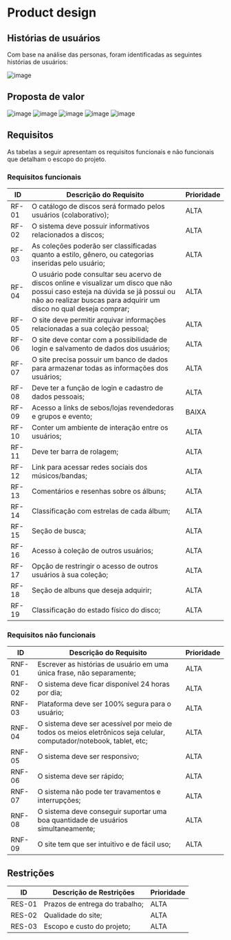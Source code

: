 # Product design

## Histórias de usuários

Com base na análise das personas, foram identificadas as seguintes histórias de usuários:

![image](https://github.com/user-attachments/assets/307dd1f2-1c19-4a4c-89c3-ec78b0319e11)



## Proposta de valor

![image](https://github.com/user-attachments/assets/8947ece0-376b-4b89-a193-b5915b9d05ae)
![image](https://github.com/user-attachments/assets/1289f2e3-3dd5-44e0-9db1-3326f127ce7d)
![image](https://github.com/user-attachments/assets/2df53bf4-ebf7-4f66-b7f8-0552902da800)
![image](https://github.com/user-attachments/assets/eabbfb54-375b-4bca-9ee6-f67d16807be6)
![image](https://github.com/user-attachments/assets/850105e3-557c-4a02-bbf3-d5340b62d229)



## Requisitos

As tabelas a seguir apresentam os requisitos funcionais e não funcionais que detalham o escopo do projeto.

### Requisitos funcionais

| ID     | Descrição do Requisito                                   | Prioridade |
| ------ | ---------------------------------------------------------- | ---------- |
| RF-01  | O catálogo de discos será formado pelos usuários (colaborativo); | ALTA       |
| RF-02  | O sistema deve possuir informativos relacionados a discos; | ALTA       |
| RF-03  | As coleções poderão ser classificadas quanto a estilo, gênero, ou categorias inseridas pelo usuário; | ALTA  |
| RF-04  | O usuário pode consultar seu acervo de discos online e visualizar um disco que não possui caso esteja na dúvida se já possui ou não ao realizar buscas para adquirir um disco no qual deseja comprar;  | ALTA  |
| RF-05  | O site deve permitir arquivar informações relacionadas a sua coleção pessoal; | ALTA |
| RF-06  | O site deve contar com a possibilidade de login e salvamento de dados dos usuários; | ALTA |
| RF-07  | O site precisa possuir um banco de dados para armazenar todas as informações dos usuários; | ALTA | 
| RF-08  | Deve ter a função de login e cadastro de dados pessoais; | ALTA |
| RF-09  | Acesso a links de sebos/lojas revendedoras e grupos e evento; | BAIXA |
| RF-10  | Conter um ambiente de interação entre os usuários; | ALTA |
| RF-11  | Deve ter barra de rolagem; | ALTA |
| RF-12  | Link para acessar redes sociais dos músicos/bandas; | ALTA |
| RF-13  | Comentários e resenhas sobre os álbuns; | ALTA |
| RF-14  | Classificação com estrelas de cada álbum; | ALTA |
| RF-15  | Seção de busca; | ALTA |
| RF-16  | Acesso à coleção de outros usuários; | ALTA |
| RF-17  | Opção de restringir o acesso de outros usuários à sua coleção; | ALTA |
| RF-18  | Seção de albuns que deseja adquirir; | ALTA |
| RF-19  | Classificação do estado físico do disco; | ALTA |



### Requisitos não funcionais

 | ID     |   Descrição do Requisito                              | Prioridade  |
 | ------ |-------------------------------------------------------|-------------|
 | RNF-01 | Escrever as histórias de usuário em uma única frase, não separamente; | ALTA |
 | RNF-02 | O sistema deve ficar disponível 24 horas por dia; | ALTA |
 | RNF-03 | Plataforma deve ser 100% segura para o usuário; | ALTA |
 | RNF-04 | O sistema deve ser acessível por meio de todos os meios eletrônicos seja celular, computador/notebook, tablet, etc; | ALTA |
 | RNF-05 | O sistema deve ser responsivo; | ALTA |
 | RNF-06 | O sistema deve ser rápido; | ALTA |
 | RNF-07 | O sistema não pode ter travamentos e interrupções; | ALTA |
 | RNF-08 | O sistema deve conseguir suportar uma boa quantidade de usuários simultaneamente; | ALTA |
 | RNF-09 | O site tem que ser intuitivo e de fácil uso; | ALTA |
  

## Restrições
 |  ID    |   Descrição de Restrições                | Prioridade  |
 |------- |------------------------------------------|-------------|
 | RES-01 | Prazos de entrega do trabalho; | ALTA |
 | RES-02 | Qualidade do site; | ALTA |
 | RES-03 | Escopo e custo do projeto; | ALTA |


